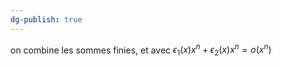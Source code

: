 ```yaml
---
dg-publish: true
---
```


on combine les sommes finies, et avec $\epsilon_{1}(x)x^{n} + \epsilon_{2}(x)x^{n}=o(x^{n})$
